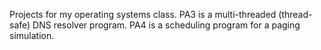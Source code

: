Projects for my operating systems class.
PA3 is a multi-threaded (thread-safe) DNS resolver program.
PA4 is a scheduling program for a paging simulation.
